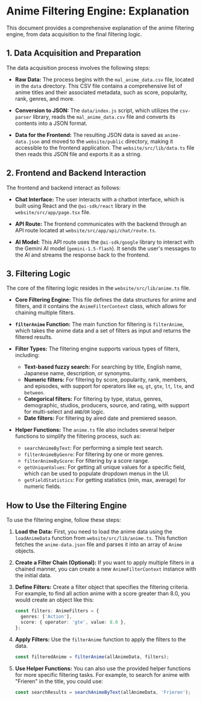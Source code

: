 # Anime Filtering Engine: Explanation

This document provides a comprehensive explanation of the anime filtering engine, from data acquisition to the final filtering logic.

## 1. Data Acquisition and Preparation

The data acquisition process involves the following steps:

*   **Raw Data:** The process begins with the `mal_anime_data.csv` file, located in the `data` directory. This CSV file contains a comprehensive list of anime titles and their associated metadata, such as score, popularity, rank, genres, and more.

*   **Conversion to JSON:** The `data/index.js` script, which utilizes the `csv-parser` library, reads the `mal_anime_data.csv` file and converts its contents into a JSON format.

*   **Data for the Frontend:** The resulting JSON data is saved as `anime-data.json` and moved to the `website/public` directory, making it accessible to the frontend application. The `website/src/lib/data.ts` file then reads this JSON file and exports it as a string.

## 2. Frontend and Backend Interaction

The frontend and backend interact as follows:

*   **Chat Interface:** The user interacts with a chatbot interface, which is built using React and the `@ai-sdk/react` library in the `website/src/app/page.tsx` file.

*   **API Route:** The frontend communicates with the backend through an API route located at `website/src/app/api/chat/route.ts`.

*   **AI Model:** This API route uses the `@ai-sdk/google` library to interact with the Gemini AI model (`gemini-1.5-flash`). It sends the user's messages to the AI and streams the response back to the frontend.

## 3. Filtering Logic

The core of the filtering logic resides in the `website/src/lib/anime.ts` file.

*   **Core Filtering Engine:** This file defines the data structures for anime and filters, and it contains the `AnimeFilterContext` class, which allows for chaining multiple filters.

*   **`filterAnime` Function:** The main function for filtering is `filterAnime`, which takes the anime data and a set of filters as input and returns the filtered results.

*   **Filter Types:** The filtering engine supports various types of filters, including:
    *   **Text-based fuzzy search:** For searching by title, English name, Japanese name, description, or synonyms.
    *   **Numeric filters:** For filtering by score, popularity, rank, members, and episodes, with support for operators like `eq`, `gt`, `gte`, `lt`, `lte`, and `between`.
    *   **Categorical filters:** For filtering by type, status, genres, demographic, studios, producers, source, and rating, with support for multi-select and `AND`/`OR` logic.
    *   **Date filters:** For filtering by aired date and premiered season.

*   **Helper Functions:** The `anime.ts` file also includes several helper functions to simplify the filtering process, such as:
    *   `searchAnimeByText`: For performing a simple text search.
    *   `filterAnimeByGenre`: For filtering by one or more genres.
    *   `filterAnimeByScore`: For filtering by a score range.
    *   `getUniqueValues`: For getting all unique values for a specific field, which can be used to populate dropdown menus in the UI.
    *   `getFieldStatistics`: For getting statistics (min, max, average) for numeric fields.

## How to Use the Filtering Engine

To use the filtering engine, follow these steps:

1.  **Load the Data:** First, you need to load the anime data using the `loadAnimeData` function from `website/src/lib/anime.ts`. This function fetches the `anime-data.json` file and parses it into an array of `Anime` objects.

2.  **Create a Filter Chain (Optional):** If you want to apply multiple filters in a chained manner, you can create a new `AnimeFilterContext` instance with the initial data.

3.  **Define Filters:** Create a filter object that specifies the filtering criteria. For example, to find all action anime with a score greater than 8.0, you would create an object like this:

    ```typescript
    const filters: AnimeFilters = {
      genres: ['Action'],
      score: { operator: 'gte', value: 8.0 },
    };
    ```

4.  **Apply Filters:** Use the `filterAnime` function to apply the filters to the data.

    ```typescript
    const filteredAnime = filterAnime(allAnimeData, filters);
    ```

5.  **Use Helper Functions:** You can also use the provided helper functions for more specific filtering tasks. For example, to search for anime with "Frieren" in the title, you could use:

    ```typescript
    const searchResults = searchAnimeByText(allAnimeData, 'Frieren');
    ```
